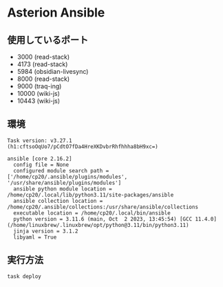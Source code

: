 # Asterion Ansible

## 使用しているポート

- 3000 (read-stack)
- 4173 (read-stack)
- 5984 (obsidian-livesync)
- 8000 (read-stack)
- 9000 (traq-ing)
- 10000 (wiki-js)
- 10443 (wiki-js)

## 環境

```
Task version: v3.27.1 (h1:cftsoOqUo7/pCdtO7fDa4HreXKDvbrRhfhhha8bH9xc=)
```

```
ansible [core 2.16.2]
  config file = None
  configured module search path = ['/home/cp20/.ansible/plugins/modules', '/usr/share/ansible/plugins/modules']
  ansible python module location = /home/cp20/.local/lib/python3.11/site-packages/ansible
  ansible collection location = /home/cp20/.ansible/collections:/usr/share/ansible/collections
  executable location = /home/cp20/.local/bin/ansible
  python version = 3.11.6 (main, Oct  2 2023, 13:45:54) [GCC 11.4.0] (/home/linuxbrew/.linuxbrew/opt/python@3.11/bin/python3.11)
  jinja version = 3.1.2
  libyaml = True
```

## 実行方法

```
task deploy
```

